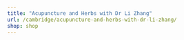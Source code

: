 ```yaml
---
title: "Acupuncture and Herbs with Dr Li Zhang"
url: /cambridge/acupuncture-and-herbs-with-dr-li-zhang/
shop: shop
---
```

